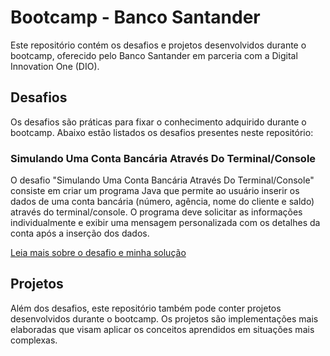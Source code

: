 # Bootcamp - Banco Santander

Este repositório contém os desafios e projetos desenvolvidos durante o bootcamp, oferecido pelo Banco Santander em parceria com a Digital Innovation One (DIO).

## Desafios

Os desafios são práticas para fixar o conhecimento adquirido durante o bootcamp. Abaixo estão listados os desafios presentes neste repositório:

### Simulando Uma Conta Bancária Através Do Terminal/Console

O desafio "Simulando Uma Conta Bancária Através Do Terminal/Console" consiste em criar um programa Java que permite ao usuário inserir os dados de uma conta bancária (número, agência, nome do cliente e saldo) através do terminal/console. O programa deve solicitar as informações individualmente e exibir uma mensagem personalizada com os detalhes da conta após a inserção dos dados.

[Leia mais sobre o desafio e minha solução](ContaBanco/README.md)

## Projetos

Além dos desafios, este repositório também pode conter projetos desenvolvidos durante o bootcamp. Os projetos são implementações mais elaboradas que visam aplicar os conceitos aprendidos em situações mais complexas.
